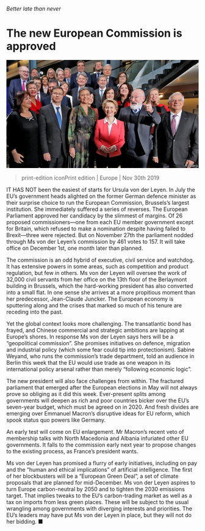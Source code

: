 ###### Better late than never

# The new European Commission is approved 

![image](images/20191130_eup501.jpg) 

> print-edition iconPrint edition | Europe | Nov 30th 2019 

IT HAS NOT been the easiest of starts for Ursula von der Leyen. In July the EU’s government heads alighted on the former German defence minister as their surprise choice to run the European Commission, Brussels’s largest institution. She immediately suffered a series of reverses. The European Parliament approved her candidacy by the slimmest of margins. Of 26 proposed commissioners—one from each EU member government except for Britain, which refused to make a nomination despite having failed to Brexit—three were rejected. But on November 27th the parliament nodded through Ms von der Leyen’s commission by 461 votes to 157. It will take office on December 1st, one month later than planned. 

The commission is an odd hybrid of executive, civil service and watchdog. It has extensive powers in some areas, such as competition and product regulation, but few in others. Ms von der Leyen will oversee the work of 32,000 civil servants from her office on the 13th floor of the Berlaymont building in Brussels, which the hard-working president has also converted into a small flat. In one sense she arrives at a more propitious moment than her predecessor, Jean-Claude Juncker. The European economy is sputtering along and the crises that marked so much of his tenure are receding into the past. 

Yet the global context looks more challenging. The transatlantic bond has frayed, and Chinese commercial and strategic ambitions are lapping at Europe’s shores. In response Ms von der Leyen says hers will be a “geopolitical commission”. She promises initiatives on defence, migration and industrial policy (which some fear could tip into protectionism). Sabine Weyand, who runs the commission’s trade department, told an audience in Berlin this week that the EU would use trade as one weapon in its international policy arsenal rather than merely “following economic logic”. 

The new president will also face challenges from within. The fractured parliament that emerged after the European elections in May will not always prove so obliging as it did this week. Ever-present splits among governments will deepen as rich and poor countries bicker over the EU’s seven-year budget, which must be agreed on in 2020. And fresh divides are emerging over Emmanuel Macron’s disruptive ideas for EU reform, which spook status quo powers like Germany. 

An early test will come on EU enlargement. Mr Macron’s recent veto of membership talks with North Macedonia and Albania infuriated other EU governments. It falls to the commission early next year to propose changes to the existing process, as France’s president wants. 

Ms von der Leyen has promised a flurry of early initiatives, including on pay and the “human and ethical implications” of artificial intelligence. The first of her blockbusters will be a “European Green Deal”, a set of climate proposals that are planned for mid-December. Ms von der Leyen aspires to turn Europe carbon-neutral by 2050 and to tighten the 2030 emissions target. That implies tweaks to the EU’s carbon-trading market as well as a tax on imports from less green places. These will be subject to the usual wrangling among governments with diverging interests and priorities. The EU’s leaders may have put Ms von der Leyen in place, but they will not do her bidding. ■ 

